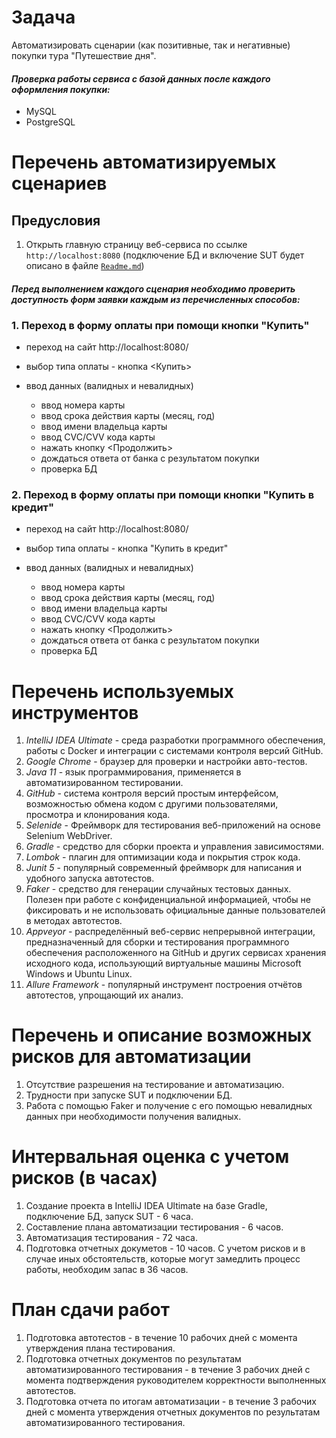 # Задача
Автоматизировать сценарии (как позитивные, так и негативные) покупки тура "Путешествие дня".

#### ***Проверка работы сервиса с базой данных после каждого оформления покупки:***

+ MySQL
+ PostgreSQL

# Перечень автоматизируемых сценариев

## Предусловия
1. Открыть главную страницу веб-сервиса по ссылке `http://localhost:8080` (подключение БД и включение SUT будет описано в файле [`Readme.md`](../Readme.md))

#### ***Перед выполнением каждого сценария необходимо проверить доступность форм заявки каждым из перечисленных способов:***

### 1. Переход в форму оплаты при помощи кнопки "Купить"

+ переход на сайт http://localhost:8080/

+ выбор типа оплаты - кнопка <Купить>

+ ввод данных (валидных и невалидных)

   + ввод номера карты
   + ввод срока действия карты (месяц, год)    
   + ввод имени владельца карты
   + ввод CVC/CVV кода карты
   + нажать кнопку <Продолжить>
   + дождаться ответа от банка с результатом покупки
   + проверка БД
   
### 2. Переход в форму оплаты при помощи кнопки "Купить в кредит"

+ переход на сайт http://localhost:8080/

+ выбор типа оплаты - кнопка "Купить в кредит"

+ ввод данных (валидных и невалидных)
   
   + ввод номера карты
   + ввод срока действия карты (месяц, год)    
   + ввод имени владельца карты
   + ввод CVC/CVV кода карты
   + нажать кнопку <Продолжить>
   + дождаться ответа от банка с результатом покупки
   + проверка БД

# Перечень используемых инструментов
1. *IntelliJ IDEA Ultimate* -  среда разработки программного обеспечения, работы с Docker и интеграции с системами контроля версий GitHub.
2. *Google Chrome* - браузер для проверки и настройки авто-тестов.
3. *Java 11* - язык программирования, применяется в автоматизированном тестировании.
4. *GitHub* - система контроля версий простым интерфейсом, возможностью обмена кодом с другими пользователями, просмотра и клонирования кода.
5. *Selenide* - Фреймворк для тестирования веб-приложений на основе Selenium WebDriver.
6. *Gradle* - средство для сборки проекта и управления зависимостями.
7. *Lombok* - плагин для оптимизации кода и покрытия строк кода.
8. *Junit 5* - популярный современный фреймворк для написания и удобного запуска автотестов.
9. *Faker* - средство для генерации случайных тестовых данных. Полезен при работе с конфиденциальной информацией, чтобы не фиксировать и не использовать официальные данные пользователей в методах автотестов.
10. *Appveyor* - распределённый веб-сервис непрерывной интеграции, предназначенный для сборки и тестирования программного обеспечения расположенного на GitHub и других сервисах хранения исходного кода, использующий виртуальные машины Microsoft Windows и Ubuntu Linux.
11. *Allure Framework* - популярный инструмент построения отчётов автотестов, упрощающий их анализ.

# Перечень и описание возможных рисков для автоматизации
1. Отсутствие разрешения на тестирование и автоматизацию.
2. Трудности при запуске SUT и подключении БД.
3. Работа с помощью Faker и получение с его помощью невалидных данных при необходимости получения валидных.

# Интервальная оценка с учетом рисков (в часах)
1. Создание проекта в IntelliJ IDEA Ultimate на базе Gradle, подключение БД, запуск SUT - 6 часа.
2. Составление плана автоматизации тестирования - 6 часов.
3. Автоматизация тестирования - 72 часа.
4. Подготовка отчетных докуметов - 10 часов.
С учетом рисков и в случае иных обстоятельств, которые могут замедлить процесс работы, необходим запас в 36 часов.
   
# План сдачи работ
1. Подготовка автотестов - в течение 10 рабочих дней с момента утверждения плана тестирования.
2. Подготовка отчетных документов по результатам автоматизированного тестирования - в течение 3 рабочих дней с момента подтверждения руководителем корректности выполненных автотестов.
3. Подготовка отчета по итогам автоматизации - в течение 3 рабочих дней с момента утверждения отчетных документов по результатам автоматизированного тестирования.